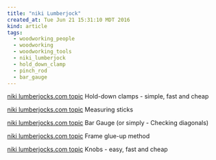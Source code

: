 ```yaml
---
title: "niki Lumberjock"
created_at: Tue Jun 21 15:31:10 MDT 2016
kind: article
tags:
  - woodworking_people
  - woodworking
  - woodworking_tools
  - niki_lumberjock
  - hold_down_clamp
  - pinch_rod
  - bar_gauge
---
```


<a href="http://lumberjocks.com/topics/1381" target="_blank">niki lumberjocks.com topic</a>
Hold-down clamps - simple, fast and cheap

<a href="http://lumberjocks.com/topics/2031" target="_blank">niki lumberjocks.com topic</a>
Measuring sticks

<a href="http://lumberjocks.com/topics/275" target="_blank">niki lumberjocks.com topic</a>
Bar Gauge (or simply - Checking diagonals)

<a href="http://lumberjocks.com/topics/1145" target="_blank">niki lumberjocks.com topic</a>
Frame glue-up method

<a href="http://lumberjocks.com/topics/944" target="_blank">niki lumberjocks.com topic</a>
Knobs - easy, fast and cheap


<!--
html boilerplate
<a href="" target="_blank"></a>
<img src="" width="400px">
<ul>
  <li></li>
</ul>
<pre>
</pre>
<pre><code>
</code></pre>
-->
